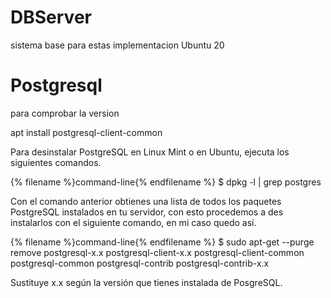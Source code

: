 # DBServer
sistema base para estas implementacion  Ubuntu 20

# Postgresql

para comprobar la version 

apt install postgresql-client-common




Para desinstalar PostgreSQL en Linux Mint o en Ubuntu, ejecuta los siguientes comandos.

{% filename %}command-line{% endfilename %}
$ dpkg -l | grep postgres


Con el comando anterior obtienes una lista de todos los paquetes PostgreSQL instalados en tu servidor, con esto procedemos a des instalarlos con el siguiente comando, en mi caso quedo así.

{% filename %}command-line{% endfilename %}
$ sudo apt-get --purge remove postgresql-x.x postgresql-client-x.x postgresql-client-common postgresql-common postgresql-contrib postgresql-contrib-x.x

Sustituye x.x según la versión que tienes instalada de PosgreSQL.
